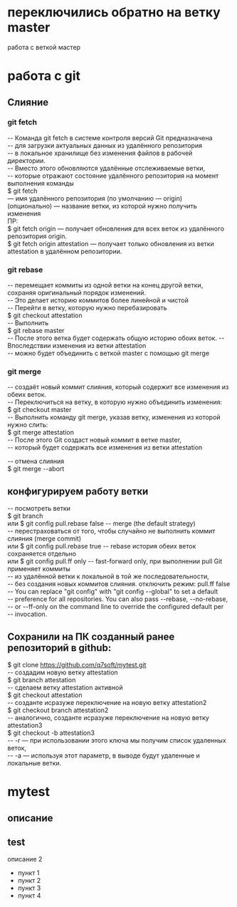 # переключились обратно на ветку master
работа с веткой мастер
# работа с git


## Слияние ##
### git fetch 
-- Команда git fetch в системе контроля версий Git предназначена   
-- для загрузки актуальных данных из удалённого репозитория   
-- в локальное хранилище без изменения файлов в рабочей директории.   
-- Вместо этого обновляются удалённые отслеживаемые ветки,   
-- которые отражают состояние удалённого репозитория на момент выполнения команды   
  $ git fetch <remote> <branch>   
   <remote> — имя удалённого репозитория (по умолчанию — origin)  
   <branch> (опционально) — название ветки, из которой нужно получить изменения  
 ПР:  
   $ git fetch origin — получает обновления для всех веток из удалённого репозитория origin.  
   $ git fetch origin attestation — получает только обновления из ветки attestation в удалённом репозитории.  

### git rebase 
-- перемещает коммиты из одной ветки на конец другой ветки, сохраняя оригинальный порядок изменений.   
-- Это делает историю коммитов более линейной и чистой   
-- Перейти в ветку, которую нужно перебазировать  
  $ git checkout attestation   
-- Выполнить  
  $ git rebase master  
-- После этого ветка будет содержать общую историю обоих веток. 
-- Впоследствии изменения из ветки attestation  
-- можно будет объединить с веткой master с помощью git merge  

### git merge  
-- создаёт новый коммит слияния, который содержит все изменения из обеих веток.  
-- Переключиться на ветку, в которую нужно объединить изменения:  
  $ git checkout master  
-- Выполнить команду git merge, указав ветку, изменения из которой нужно слить:  
  $ git merge attestation  
-- После этого Git создаст новый коммит в ветке master,  
-- который будет содержать все изменения из ветки attestation  

-- отмена слияния  
  $ git merge --abort  
 
## конфигурируем работу ветки ##  
-- посмотреть ветки  
  $ git branch  
или $ git config pull.rebase false       -- merge (the default strategy)  
-- перестраховаться от того, чтобы случайно не выполнить коммит слияния (merge commit)  
или $ git config pull.rebase true        -- rebase история обеих веток сохраняется отдельно  
или $ git config pull.ff only            -- fast-forward only, при выполнении pull Git применяет коммиты   
                                         -- из удалённой ветки к локальной в той же последовательности,  
                                         -- без создания новых коммитов слияния. отключить режим: pull.ff false  
--  You can replace "git config" with "git config --global" to set a default  
--  preference for all repositories. You can also pass --rebase, --no-rebase,  
--  or --ff-only on the command line to override the configured default per  
--  invocation.  

## Сохранили на ПК созданный ранее репозиторий в github:  
$ git clone https://github.com/q7soft/mytest.git  
-- создадим новую ветку attestation  
$ git branch attestation  
-- сделаем ветку  attestation активной  
$ git checkout attestation  
-- созданте исразуже переключение на новую ветку attestation2  
$ git checkout branch attestation2  
-- аналогично, созданте исразуже переключение на новую ветку attestation3  
$ git checkout -b attestation3  
--  -r — при использовании этого ключа мы получим список удаленных веток,  
--  -a — используя этот параметр, в выводе будут удаленные и локальные ветки.  


# mytest
описание
---
## test
описание 2

* пункт  1
* пункт  2
* пункт  3
* пункт  4
